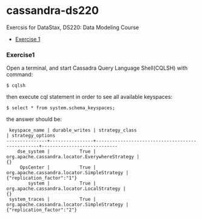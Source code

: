 # cassandra-ds220
Exercsis for DataStax, DS220: Data Modeling Course

* [Exercise 1](#Exercise1)


### <a id="Exercise1">Exercise1</a>

Open a terminal, and start Cassadra Query Language Shell(CQLSH) with command:

```
$ cqlsh
```

then execute cql statement in order to see all available keyspaces:

```
$ select * from system.schema_keyspaces;
```
the answer should be:

```
 keyspace_name | durable_writes | strategy_class                                  | strategy_options
---------------+----------------+-------------------------------------------------+----------------------------
    dse_system |           True | org.apache.cassandra.locator.EverywhereStrategy |                         {}
     OpsCenter |           True |     org.apache.cassandra.locator.SimpleStrategy | {"replication_factor":"1"}
        system |           True |      org.apache.cassandra.locator.LocalStrategy |                         {}
 system_traces |           True |     org.apache.cassandra.locator.SimpleStrategy | {"replication_factor":"2"}
```


